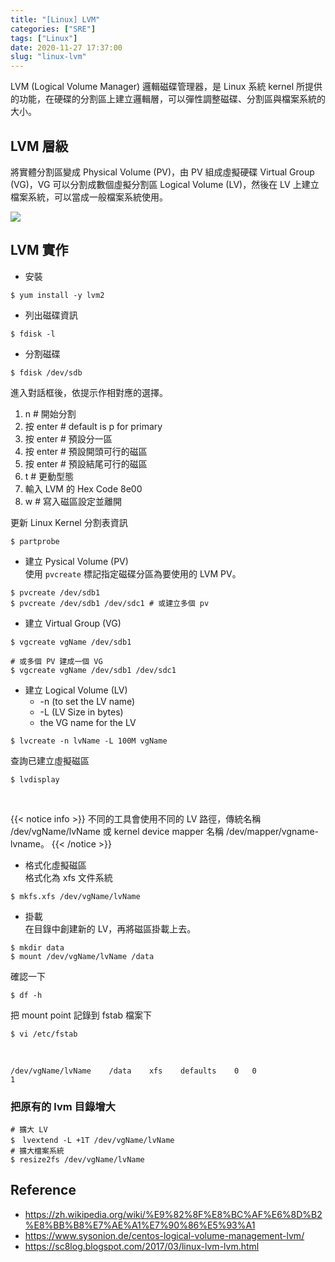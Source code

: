 ```yaml
---
title: "[Linux] LVM"
categories: ["SRE"]
tags: ["Linux"]
date: 2020-11-27 17:37:00
slug: "linux-lvm"
---
```


LVM (Logical Volume Manager) 邏輯磁碟管理器，是 Linux 系統 kernel 所提供的功能，在硬碟的分割區上建立邏輯層，可以彈性調整磁碟、分割區與檔案系統的大小。

<!--more-->

## LVM 層級

將實體分割區變成 Physical Volume (PV)，由 PV 組成虛擬硬碟 Virtual Group (VG)，VG 可以分割成數個虛擬分割區 Logical Volume (LV)，然後在 LV 上建立檔案系統，可以當成一般檔案系統使用。

![](https://imgur.com/Kd6bDCl.png)

## LVM 實作

- 安裝

```
$ yum install -y lvm2
```

- 列出磁碟資訊

```
$ fdisk -l
```

- 分割磁碟

```
$ fdisk /dev/sdb
```

進入對話框後，依提示作相對應的選擇。

1. n # 開始分割
2. 按 enter # default is p for primary
3. 按 enter # 預設分一區
4. 按 enter # 預設開頭可行的磁區
5. 按 enter # 預設結尾可行的磁區
6. t # 更動型態
7. 輸入 LVM 的 Hex Code 8e00
8. w # 寫入磁區設定並離開

更新 Linux Kernel 分割表資訊

```
$ partprobe
```

- 建立 Pysical Volume (PV)  
  使用 `pvcreate` 標記指定磁碟分區為要使用的 LVM PV。

```
$ pvcreate /dev/sdb1
$ pvcreate /dev/sdb1 /dev/sdc1 # 或建立多個 pv
```

- 建立 Virtual Group (VG)

```
$ vgcreate vgName /dev/sdb1

# 或多個 PV 建成一個 VG
$ vgcreate vgName /dev/sdb1 /dev/sdc1
```

- 建立 Logical Volume (LV)
  - -n (to set the LV name)
  - -L (LV Size in bytes)
  - the VG name for the LV

```
$ lvcreate -n lvName -L 100M vgName
```

查詢已建立虛擬磁區

```
$ lvdisplay
```

<br>

{{< notice info >}}
不同的工具會使用不同的 LV 路徑，傳統名稱 /dev/vgName/lvName 或 kernel device mapper 名稱 /dev/mapper/vgname-lvname。
{{< /notice >}}

- 格式化虛擬磁區  
  格式化為 xfs 文件系統

```
$ mkfs.xfs /dev/vgName/lvName
```

- 掛載  
  在目錄中創建新的 LV，再將磁區掛載上去。

```
$ mkdir data
$ mount /dev/vgName/lvName /data
```

確認一下

```
$ df -h
```

把 mount point 記錄到 fstab 檔案下

```
$ vi /etc/fstab
```

<br>

```
/dev/vgName/lvName    /data    xfs    defaults    0   0
1
```

### 把原有的 lvm 目錄增大

```
# 擴大 LV
$　lvextend -L +1T /dev/vgName/lvName
# 擴大檔案系統
$ resize2fs /dev/vgName/lvName
```

## Reference

- https://zh.wikipedia.org/wiki/%E9%82%8F%E8%BC%AF%E6%8D%B2%E8%BB%B8%E7%AE%A1%E7%90%86%E5%93%A1
- https://www.sysonion.de/centos-logical-volume-management-lvm/
- https://sc8log.blogspot.com/2017/03/linux-lvm-lvm.html

